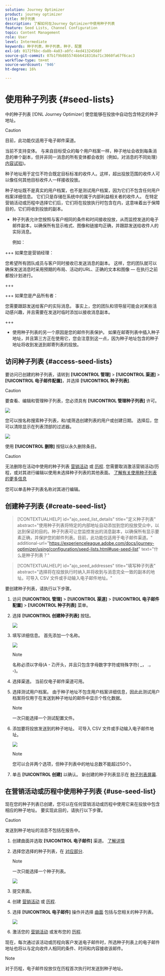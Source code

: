```yaml
---
solution: Journey Optimizer
product: journey optimizer
title: 种子列表
description: 了解如何在Journey Optimizer中使用种子列表
feature: Seed Lists, Channel Configuration
topic: Content Management
role: User
level: Intermediate
keywords: 种子列表，种子列表，种子，配置
exl-id: 0172f6bc-da8b-4a83-a0fc-4ed41324568f
source-git-commit: 07b1f9b885574bb6418310a71c3060fa67f6cac3
workflow-type: tm+mt
source-wordcount: '946'
ht-degree: 16%

---
```


# 使用种子列表 {#seed-lists}

中的种子列表 [!DNL Journey Optimizer] 使您能够在投放中自动包含特定的种子地址。

>[!CAUTION]
>
>目前，此功能仅适用于电子邮件渠道。
>
>当前不支持变体。 与来自目标受众的每个用户档案一样，种子地址会收到每条消息的单个副本，但并非同一消息的所有变体都会收到（例如，对消息的不同处理） [内容试验](../campaigns/get-started-experiment.md))。

种子地址用于定位不符合既定目标标准的收件人。这样，超出投放范围的收件人可以像任何其他目标收件人一样接收投放。

种子地址既不是真实的用户档案，也不是测试用户档案，因为它们不包含任何用户档案详细信息。 它们只是存储在系统中的属于内部利益相关者的收件人。 在特定营销活动或历程中选择它们后，它们将在投放执行时包含在内，这意味着出于保障目的，它们将收到投放的副本。

* 种子列表允许您按照与客户相同的条件和时间接收投放，从而监控发送的电子邮件副本，以确保所有显示格式、图像和链接均正确，并跟踪发送给收件人的实际消息。

  例如：

+++ 如果您是营销经理：

  您希望所有团队成员与客户同时接收已发送消息的副本。 这样，您的团队就可以确保发送消息时采用预期的布局、活动的URL、正确的文本和图像 — 在执行之前都按计划进行。

+++

+++ 如果您是产品所有者：

  您需要跟踪发送给客户的实际消息。 事实上，您的团队和领导层可能会对某些活动感兴趣，并且需要在发送时临时添加以接收消息副本。

+++

* 使用种子列表的另一个原因是您的邮件列表保护。 如果在邮寄列表中插入种子地址，并且第三方正在使用它，您会注意到这一点，因为种子地址包含的种子地址将收到发送到邮寄列表的投放。

## 访问种子列表 {#access-seed-lists}

要访问已创建的种子列表，请转到 **[!UICONTROL 管理]** > **[!UICONTROL 渠道]** > **[!UICONTROL 电子邮件配置]**，并选择 **[!UICONTROL 种子列表]**.

<!--
>[!CAUTION]
>
>Permissions to view, export and manage the seed lists are restricted to [Journey Administrators](../administration/ootb-product-profiles.md#journey-administrator). Learn more on managing [!DNL Journey Optimizer] users' access rights in [this section](../administration/permissions-overview.md).-->

>[!CAUTION]
>
>要查看、编辑和管理种子列表，您必须具有 **[!UICONTROL 管理种子列表]** 许可。

![](assets/seed-list-access.png)

您可以按名称搜索种子列表，和/或筛选创建列表的用户或创建日期。 选择后，您可以清除显示在列表顶部的过滤器。

![](assets/seed-list-filtering.png)

使用 **[!UICONTROL 删除]** 按钮以永久删除条目。

>[!CAUTION]
>
>无法删除在活动中使用的种子列表 [营销活动](../campaigns/review-activate-campaign.md) 或 [历程](../building-journeys/publishing-the-journey.md). 您需要取消激活营销活动/历程，或对其进行编辑以使用未选择种子列表的其他表面。 [了解有关使用种子列表的更多信息](#use-seed-list)

您可以单击种子列表名称对其进行编辑。 <!--Use the **[!UICONTROL Edit]** button to edit a seed list.-->

## 创建种子列表 {#create-seed-list}

>[!CONTEXTUALHELP]
>id="ajo_seed_list_details"
>title="定义种子列表"
>abstract="使用种子列表将特定的内部地址自动添加到您的投放受众中，以达到保证的目的。种子列表可让您监控发出的消息副本，以确保所有显示要素正确，并保护您的邮件列表。目前，此功能仅适用于电子邮件渠道。"
>additional-url="https://experienceleague.adobe.com/docs/journey-optimizer/using/configuration/seed-lists.html#use-seed-list" text="什么是种子列表？"

>[!CONTEXTUALHELP]
>id="ajo_seed_addresses"
>title="填写种子列表"
>abstract="选择将在投放执行时纳入并将收到与消息完全一致的副本的地址。可导入 CSV 文件或手动输入电子邮件地址。"

要创建种子列表，请执行以下步骤。

1. 访问 **[!UICONTROL 管理]** > **[!UICONTROL 渠道]** > **[!UICONTROL 电子邮件配置]** > **[!UICONTROL 种子列表]** 菜单。

1. 选择 **[!UICONTROL 创建种子列表]** 按钮。

   ![](assets/seed-list-create-button.png)

1. 填写详细信息。 首先添加一个名称。

   ![](assets/seed-list-details.png)

   >[!NOTE]
   >
   >名称必须以字母(A - Z)开头，并且只包含字母数字字符或特殊字符( _， .， -)。

1. 选择渠道。 当前仅电子邮件渠道可用。

1. 选择测试用户档案。 由于种子地址不包含用户档案详细信息，因此此测试用户档案将仅用于在发送到种子地址的邮件中显示个性化数据。

   >[!NOTE]
   >
   >一次只能选择一个测试配置文件。

1. 添加要将投放发送到的种子地址。 可导入 CSV 文件或手动输入电子邮件地址。

   ![](assets/seed-list-email-addresses.png)

   >[!NOTE]
   >
   >您可以合并两个选项，但种子列表中的地址总数不能超过50个。

1. 单击 **[!UICONTROL 创建]** 以确认。 新创建的种子列表显示在 [种子列表屏幕](#access-seed-lists).

## 在营销活动或历程中使用种子列表 {#use-seed-list}

现在您的种子列表已创建，您可以在任何营销活动或历程中使用它来在投放中包含相应的种子地址。 要实现此目的，请执行以下步骤。

>[!CAUTION]
>
>发送到种子地址的消息不包括在报告中。

1. 创建曲面并选取 **[!UICONTROL 电子邮件]** 渠道。 [了解详情](../email/email-settings.md)

1. 选择您选择的种子列表，在 [对应部分](../email/email-settings.md#seed-list).

   >[!NOTE]
   >
   >一次只能选择一个种子列表。

   ![](assets/seed-list-surface.png)

1. 提交表面。

1. 创建 [营销活动](../campaigns/create-campaign.md) 或 [历程](../building-journeys/journey-gs.md).

1. 选择 **[!UICONTROL 电子邮件]** 操作并选择 [曲面](channel-surfaces.md) 包括与您相关的种子列表。

   ![](assets/seed-list-campaign-email.png)

1. 激活您的 [营销活动](../campaigns/review-activate-campaign.md) 或发布您的 [历程](../building-journeys/publishing-the-journey.md).

现在，每次通过该活动或历程向客户发送电子邮件时，所选种子列表上的电子邮件地址也将以与定向收件人相同的条件、时间和内容接收该邮件。

>[!NOTE]
>
>对于历程，电子邮件投放仅在历程首次执行时发送到种子地址。
